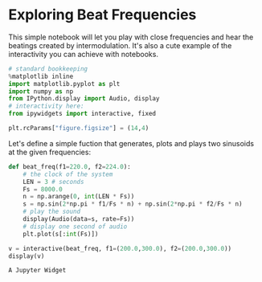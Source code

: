 
# Exploring Beat Frequencies

This simple notebook will let you play with close frequencies and hear the beatings created by intermodulation. It's also a cute example of the interactivity you can achieve with notebooks.


```python
# standard bookkeeping
%matplotlib inline
import matplotlib.pyplot as plt
import numpy as np
from IPython.display import Audio, display
# interactivity here:
from ipywidgets import interactive, fixed

plt.rcParams["figure.figsize"] = (14,4)
```

Let's define a simple fuction that generates, plots and plays two sinusoids at the given frequencies:


```python
def beat_freq(f1=220.0, f2=224.0):
    # the clock of the system
    LEN = 3 # seconds
    Fs = 8000.0
    n = np.arange(0, int(LEN * Fs))
    s = np.sin(2*np.pi * f1/Fs * n) + np.sin(2*np.pi * f2/Fs * n)
    # play the sound
    display(Audio(data=s, rate=Fs))
    # display one second of audio
    plt.plot(s[:int(Fs)])
```


```python
v = interactive(beat_freq, f1=(200.0,300.0), f2=(200.0,300.0))
display(v)
```


    A Jupyter Widget



```python

```
